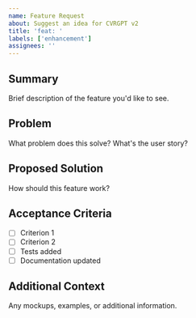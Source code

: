 ```yaml
---
name: Feature Request
about: Suggest an idea for CVRGPT v2
title: 'feat: '
labels: ['enhancement']
assignees: ''
---
```


## Summary
Brief description of the feature you'd like to see.

## Problem
What problem does this solve? What's the user story?

## Proposed Solution
How should this feature work?

## Acceptance Criteria
- [ ] Criterion 1
- [ ] Criterion 2
- [ ] Tests added
- [ ] Documentation updated

## Additional Context
Any mockups, examples, or additional information.
